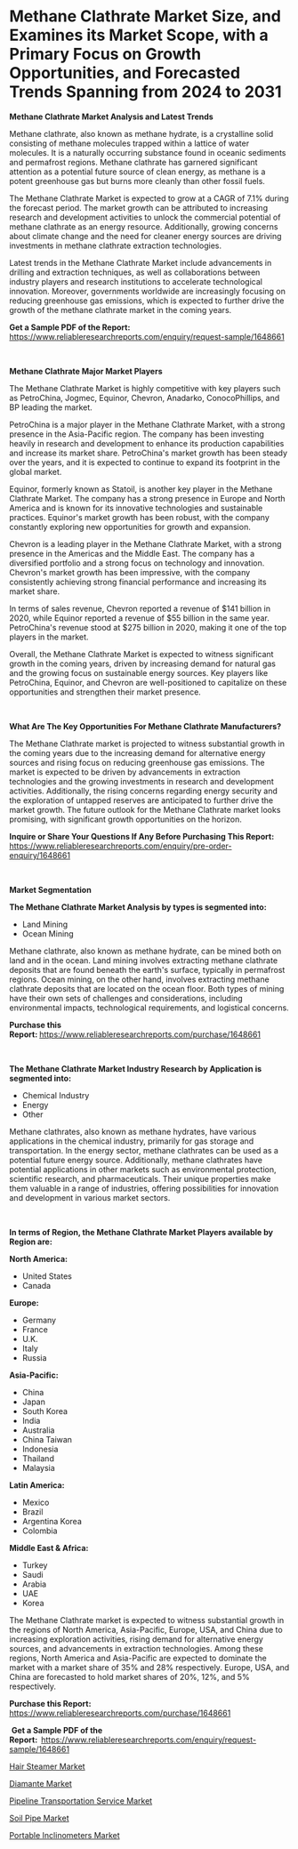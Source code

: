 <p><h1>Methane Clathrate Market Size, and Examines its Market Scope, with a Primary Focus on Growth Opportunities, and Forecasted Trends Spanning from 2024 to 2031</h1></p><p><strong>Methane Clathrate Market Analysis and Latest Trends</strong></p>
<p><p>Methane clathrate, also known as methane hydrate, is a crystalline solid consisting of methane molecules trapped within a lattice of water molecules. It is a naturally occurring substance found in oceanic sediments and permafrost regions. Methane clathrate has garnered significant attention as a potential future source of clean energy, as methane is a potent greenhouse gas but burns more cleanly than other fossil fuels.</p><p>The Methane Clathrate Market is expected to grow at a CAGR of 7.1% during the forecast period. The market growth can be attributed to increasing research and development activities to unlock the commercial potential of methane clathrate as an energy resource. Additionally, growing concerns about climate change and the need for cleaner energy sources are driving investments in methane clathrate extraction technologies.</p><p>Latest trends in the Methane Clathrate Market include advancements in drilling and extraction techniques, as well as collaborations between industry players and research institutions to accelerate technological innovation. Moreover, governments worldwide are increasingly focusing on reducing greenhouse gas emissions, which is expected to further drive the growth of the methane clathrate market in the coming years.</p></p>
<p><strong>Get a Sample PDF of the Report:&nbsp;</strong> <a href="https://www.reliableresearchreports.com/enquiry/request-sample/1648661">https://www.reliableresearchreports.com/enquiry/request-sample/1648661</a></p>
<p>&nbsp;</p>
<p><strong>Methane Clathrate Major Market Players</strong></p>
<p><p>The Methane Clathrate Market is highly competitive with key players such as PetroChina, Jogmec, Equinor, Chevron, Anadarko, ConocoPhillips, and BP leading the market. </p><p>PetroChina is a major player in the Methane Clathrate Market, with a strong presence in the Asia-Pacific region. The company has been investing heavily in research and development to enhance its production capabilities and increase its market share. PetroChina's market growth has been steady over the years, and it is expected to continue to expand its footprint in the global market.</p><p>Equinor, formerly known as Statoil, is another key player in the Methane Clathrate Market. The company has a strong presence in Europe and North America and is known for its innovative technologies and sustainable practices. Equinor's market growth has been robust, with the company constantly exploring new opportunities for growth and expansion.</p><p>Chevron is a leading player in the Methane Clathrate Market, with a strong presence in the Americas and the Middle East. The company has a diversified portfolio and a strong focus on technology and innovation. Chevron's market growth has been impressive, with the company consistently achieving strong financial performance and increasing its market share.</p><p>In terms of sales revenue, Chevron reported a revenue of $141 billion in 2020, while Equinor reported a revenue of $55 billion in the same year. PetroChina's revenue stood at $275 billion in 2020, making it one of the top players in the market.</p><p>Overall, the Methane Clathrate Market is expected to witness significant growth in the coming years, driven by increasing demand for natural gas and the growing focus on sustainable energy sources. Key players like PetroChina, Equinor, and Chevron are well-positioned to capitalize on these opportunities and strengthen their market presence.</p></p>
<p>&nbsp;</p>
<p><strong>What Are The Key Opportunities For Methane Clathrate Manufacturers?</strong></p>
<p><p>The Methane Clathrate market is projected to witness substantial growth in the coming years due to the increasing demand for alternative energy sources and rising focus on reducing greenhouse gas emissions. The market is expected to be driven by advancements in extraction technologies and the growing investments in research and development activities. Additionally, the rising concerns regarding energy security and the exploration of untapped reserves are anticipated to further drive the market growth. The future outlook for the Methane Clathrate market looks promising, with significant growth opportunities on the horizon.</p></p>
<p><strong>Inquire or Share Your Questions If Any Before Purchasing This Report:</strong> <a href="https://www.reliableresearchreports.com/enquiry/pre-order-enquiry/1648661">https://www.reliableresearchreports.com/enquiry/pre-order-enquiry/1648661</a></p>
<p>&nbsp;</p>
<p><strong>Market Segmentation</strong></p>
<p><strong>The Methane Clathrate Market Analysis by types is segmented into:</strong></p>
<p><ul><li>Land Mining</li><li>Ocean Mining</li></ul></p>
<p><p>Methane clathrate, also known as methane hydrate, can be mined both on land and in the ocean. Land mining involves extracting methane clathrate deposits that are found beneath the earth's surface, typically in permafrost regions. Ocean mining, on the other hand, involves extracting methane clathrate deposits that are located on the ocean floor. Both types of mining have their own sets of challenges and considerations, including environmental impacts, technological requirements, and logistical concerns.</p></p>
<p><strong>Purchase this Report:&nbsp;</strong><a href="https://www.reliableresearchreports.com/purchase/1648661">https://www.reliableresearchreports.com/purchase/1648661</a></p>
<p>&nbsp;</p>
<p><strong>The Methane Clathrate Market Industry Research by Application is segmented into:</strong></p>
<p><ul><li>Chemical Industry</li><li>Energy</li><li>Other</li></ul></p>
<p><p>Methane clathrates, also known as methane hydrates, have various applications in the chemical industry, primarily for gas storage and transportation. In the energy sector, methane clathrates can be used as a potential future energy source. Additionally, methane clathrates have potential applications in other markets such as environmental protection, scientific research, and pharmaceuticals. Their unique properties make them valuable in a range of industries, offering possibilities for innovation and development in various market sectors.</p></p>
<p>&nbsp;</p>
<p><strong>In terms of Region, the Methane Clathrate Market Players available by Region are:</strong></p>
<p>
    <p> <strong> North America: </strong>
        <ul>
            <li>United States</li>
            <li>Canada</li>
        </ul>
        </p> 
    <p> <strong> Europe: </strong>
        <ul>
            <li>Germany</li>
            <li>France</li>
            <li>U.K.</li>
            <li>Italy</li>
            <li>Russia</li>
        </ul>
        </p> 
    <p> <strong> Asia-Pacific: </strong>
        <ul>
            <li>China</li>
            <li>Japan</li>
            <li>South Korea</li>
            <li>India</li>
            <li>Australia</li>
            <li>China Taiwan</li>
            <li>Indonesia</li>
            <li>Thailand</li>
            <li>Malaysia</li>
        </ul>
        </p> 
    <p> <strong> Latin America: </strong>
        <ul>
            <li>Mexico</li>
            <li>Brazil</li>
            <li>Argentina Korea</li>
            <li>Colombia</li>
        </ul>
        </p> 
    <p> <strong> Middle East & Africa: </strong>
        <ul>
            <li>Turkey</li>
            <li>Saudi</li>
            <li>Arabia</li>
            <li>UAE</li>
            <li>Korea</li>
        </ul>
    </p>
    </p>
<p><p>The Methane Clathrate market is expected to witness substantial growth in the regions of North America, Asia-Pacific, Europe, USA, and China due to increasing exploration activities, rising demand for alternative energy sources, and advancements in extraction technologies. Among these regions, North America and Asia-Pacific are expected to dominate the market with a market share of 35% and 28% respectively. Europe, USA, and China are forecasted to hold market shares of 20%, 12%, and 5% respectively.</p></p>
<p><strong>Purchase this Report: </strong><a href="https://www.reliableresearchreports.com/purchase/1648661">https://www.reliableresearchreports.com/purchase/1648661</a></p>
<p>&nbsp;<strong>Get a Sample PDF of the Report:&nbsp;&nbsp;</strong><a href="https://www.reliableresearchreports.com/enquiry/request-sample/1648661">https://www.reliableresearchreports.com/enquiry/request-sample/1648661</a></p>
<p><strong></strong></p>
<p><p><a href="https://view.publitas.com/reportprime-1/hair-steamer-market-research-report-provides-thorough-industry-overview-which-offers-an-in-depth-analysis-of-product-trends-and-new-market-divisions/">Hair Steamer Market</a></p><p><a href="https://github.com/myacatherineblakecaczo9vcsw/Market-Research-Report-List-1/blob/main/diamante-market.md">Diamante Market</a></p><p><a href="https://flame-sidecar-702.notion.site/Pipeline-Transportation-Service-Market-Insights-Market-Players-and-Forecast-Till-2031-6d84de1e672e4239a26211686b3c018a">Pipeline Transportation Service Market</a></p><p><a href="https://github.com/okotobwrhuteie/Market-Research-Report-List-1/blob/main/soil-pipe-market.md">Soil Pipe Market</a></p><p><a href="https://issuu.com/reportprime-2/docs/portable-inclinometers-market-size-2030.pptx">Portable Inclinometers Market</a></p></p>